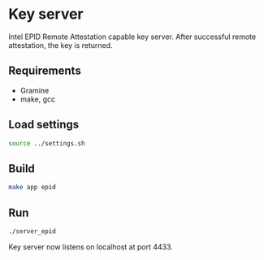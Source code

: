 # Key server

Intel EPID Remote Attestation capable key server. After successful remote attestation,
the key is returned.

## Requirements

- Gramine
- make, gcc

## Load settings

```sh
source ../settings.sh
```

## Build

```sh
make app epid
```

## Run

```sh
./server_epid
```

Key server now listens on localhost at port 4433.
